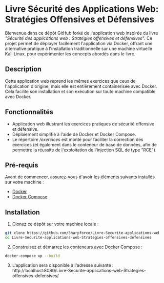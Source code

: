 # Livre Sécurité des Applications Web: Stratégies Offensives et Défensives

Bienvenue dans ce dépôt GitHub forké de l'application web inspirée du livre _"Sécurité des applications web : Stratégies offensives et défensives"_. Ce projet permet de déployer facilement l'application via Docker, offrant une alternative pratique à l'installation traditionnelle sur une machine virtuelle Kali Linux, pour expérimenter les concepts abordés dans le livre.

## Description

Cette application web reprend les mêmes exercices que ceux de l'application d'origine, mais elle est entièrement containerisée avec Docker. Cela facilite son installation et son exécution sur toute machine compatible avec Docker.

## Fonctionnalités

- Application web illustrant les exercices pratiques de sécurité offensive et défensive.
- Déploiement simplifié à l'aide de Docker et Docker Compose.
- Le répertoire _/exercices_ est monté pour faciliter la correction des exercices (et également dans le conteneur de base de données, afin de permettre la réussite de l'exploitation de l'injection SQL de type "RCE").

## Pré-requis

Avant de commencer, assurez-vous d'avoir les éléments suivants installés sur votre machine :

- [Docker](https://docs.docker.com/get-docker/)
- [Docker Compose](https://docs.docker.com/compose/install/)

## Installation

1. Clonez ce dépôt sur votre machine locale :

```bash
git clone https://github.com/Sharpforce/Livre-Securite-applications-web-Strategies-offensives-defensives
cd Livre-Securite-applications-web-Strategies-offensives-defensives
```

2. Construisez et démarrez les conteneurs avec Docker Compose :

```bash
docker-compose up --build
```

3. L'application sera disponible à l'adresse suivante : http://localhost:8080/Livre-Securite-applications-web-Strategies-offensives-defensives/